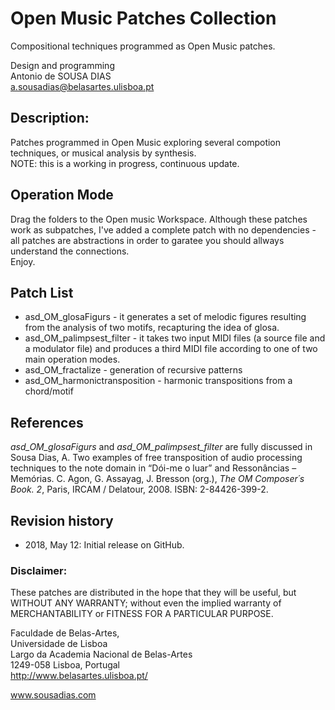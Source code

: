 # Open Music Patches Collection
Compositional techniques programmed as Open Music patches.

Design and programming<br>
Antonio de SOUSA DIAS<br>
a.sousadias@belasartes.ulisboa.pt

## Description:
Patches programmed in Open Music exploring several compotion techniques, or musical analysis by synthesis.<br>
NOTE: this is a working in progress, continuous update.

## Operation Mode
Drag the folders to the Open music Workspace. Although these patches work as subpatches, I've added a complete patch with no dependencies - all patches are abstractions in order to garatee you should allways understand the connections.<br>
Enjoy.

## Patch List
- asd_OM_glosaFigurs - it generates a set of melodic figures resulting from the analysis of two motifs, recapturing the idea of glosa.
- asd_OM_palimpsest_filter - it takes two input MIDI files (a source file and a modulator file) and produces a third MIDI file according to one of two main operation modes.
- asd_OM_fractalize - generation of recursive patterns
- asd_OM_harmonictransposition - harmonic transpositions from a chord/motif

## References
_asd_OM_glosaFigurs_ and _asd_OM_palimpsest_filter_ are fully discussed in<br>
Sousa Dias, A. Two examples of free transposition of audio processing techniques to the note domain in “Dói-me o luar” and Ressonâncias – Memórias. C. Agon, G. Assayag, J. Bresson (org.), _The OM Composer´s Book. 2_, Paris, IRCAM / Delatour, 2008.
ISBN: 2-84426-399-2.


## Revision history
- 2018, May 12: Initial release on GitHub.

### Disclaimer:
These patches are distributed in the hope that they will be useful, but WITHOUT ANY WARRANTY; without even the implied warranty of MERCHANTABILITY or FITNESS FOR A PARTICULAR PURPOSE.



Faculdade de Belas-Artes,<br>
Universidade de Lisboa<br>
Largo da Academia Nacional de Belas-Artes<br>
1249-058 Lisboa, Portugal<br>
http://www.belasartes.ulisboa.pt/

www.sousadias.com
